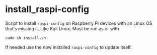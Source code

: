 install_raspi-config
====================

Script to install `raspi-config` on Raspberry Pi devices with an Linux OS that's missing it. Like Kali Linux.
Must be run as <root> or with <sudo>    

`sudo sh install.sh`  

If needed use the now installed `raspi-config` to update itself.
